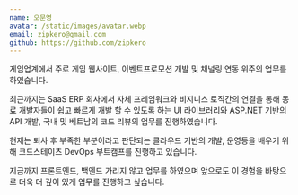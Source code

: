 ```yaml
---
name: 오문영
avatar: /static/images/avatar.webp
email: zipkero@gmail.com
github: https://github.com/zipkero
---
```


게임업계에서 주로 게임 웹사이트, 이벤트프로모션 개발 및 채널링 연동 위주의 업무를 하였습니다.

최근까지는 SaaS ERP 회사에서 자체 프레임워크와 비지니스 로직간의 연결을 통해
동료 개발자들이 쉽고 빠르게 개발 할 수 있도록 하는 UI 라이브러리와 ASP.NET 기반의
API 개발, 국내 및 베트남의 코드 리뷰의 업무를 진행하였습니다.

현재는 퇴사 후 부족한 부분이라고 판단되는 클라우드 기반의 개발, 운영등을 배우기 위해
코드스테이츠 DevOps 부트캠프를 진행하고 있습니다.

지금까지 프론트엔드, 백엔드 가리지 않고 업무를 하였으며 앞으로도 이 경험을 바탕으로
더욱 더 깊이 있게 업무를 진행하고 싶습니다.
